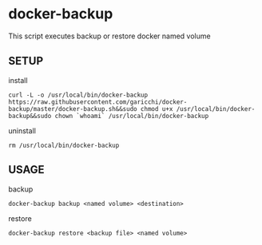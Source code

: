 # docker-backup
This script executes backup or restore docker named volume

## SETUP

install
```
curl -L -o /usr/local/bin/docker-backup https://raw.githubusercontent.com/garicchi/docker-backup/master/docker-backup.sh&&sudo chmod u+x /usr/local/bin/docker-backup&&sudo chown `whoami` /usr/local/bin/docker-backup
```

uninstall
```
rm /usr/local/bin/docker-backup
```

## USAGE
backup

```
docker-backup backup <named volume> <destination>
```

restore
```
docker-backup restore <backup file> <named volume>
```
